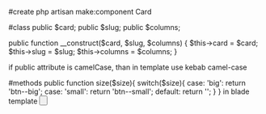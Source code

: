 #create
php artisan make:component Card

#class
  public $card;
  public $slug;
  public $columns;

  public function __construct($card, $slug, $columns)
  {
      $this->card = $card;
      $this->slug = $slug;
      $this->columns = $columns;
  }

if public attribute is camelCase, than in template use kebab camel-case 

#methods
public function size($size){
    switch($size){
      case: 'big':
      return 'btn--big';
      case: 'small':
        return 'btn--small';
        default: 
        return '';
    }
}
in blade template
<button class="btn {{ $size('big')  }}" />


